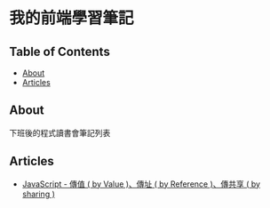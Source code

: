 # 我的前端學習筆記

## Table of Contents

- [About](#about)
- [Articles](#getting_started)

## About <a name = "about"></a>

下班後的程式讀書會筆記列表

## Articles
* [JavaScript - 傳值 ( by Value )、傳址 ( by Reference )、傳共享 ( by sharing )](https://hackmd.io/@wheat0120/ryegUgEBK)
